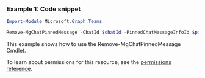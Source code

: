 ### Example 1: Code snippet

```powershellImport-Module Microsoft.Graph.Teams

Remove-MgChatPinnedMessage -ChatId $chatId -PinnedChatMessageInfoId $pinnedChatMessageInfoId
```
This example shows how to use the Remove-MgChatPinnedMessage Cmdlet.
To learn about permissions for this resource, see the [permissions reference](/graph/permissions-reference).

